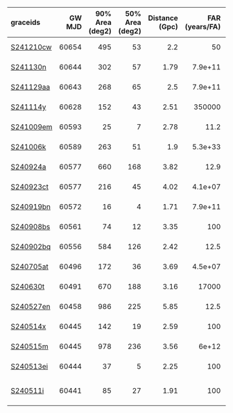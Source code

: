 | graceids                                                          |   GW MJD |   90% Area (deg2) |   50% Area (deg2) |   Distance (Gpc) |   FAR (years/FA) |   Mass (M_sol) | trigger               | gcnids                                                                      | time   | probability   | start                   | comments        |
|:------------------------------------------------------------------|---------:|------------------:|------------------:|-----------------:|-----------------:|---------------:|:----------------------|:----------------------------------------------------------------------------|:-------|:--------------|:------------------------|:----------------|
| [S241210cw](https://gracedb.ligo.org/superevents/S241210cw/view/) |    60654 |               495 |                53 |             2.2  |         50       |             81 | not triggered         | [2024-12-10T06:06:06](https://fritz.science/gcn_events/2024-12-10T06:06:06) | 180.0  | 0.03          | 2024-12-11T10:29:07.011 | Sun too close   |
| [S241130n](https://gracedb.ligo.org/superevents/S241130n/view/)   |    60644 |               302 |                57 |             1.79 |          7.9e+11 |             64 | not triggered         | [2024-11-30T03:49:08](https://fritz.science/gcn_events/2024-11-30T03:49:08) | 0.0    | 0.0           |                         | Sun too close   |
| [S241129aa](https://gracedb.ligo.org/superevents/S241129aa/view/) |    60643 |               268 |                65 |             2.5  |          7.9e+11 |             86 | not triggered         | [2024-11-29T02:18:32](https://fritz.science/gcn_events/2024-11-29T02:18:32) | 360.0  | 0.1           | 2024-11-30T09:31:21.903 | Southern target |
| [S241114y](https://gracedb.ligo.org/superevents/S241114y/view/)   |    60628 |               152 |                43 |             2.51 |     350000       |             92 | triggered             | [2024-11-14T02:47:11](https://fritz.science/gcn_events/2024-11-14T02:47:11) | 1140.0 | 0.86          | 2024-11-15T01:42:44.719 |                 |
| [S241009em](https://gracedb.ligo.org/superevents/S241009em/view/) |    60593 |                25 |                 7 |             2.78 |         11.2     |             93 | triggered             | [2024-10-09T22:04:55](https://fritz.science/gcn_events/2024-10-09T22:04:55) | 120.0  | 0.76          | 2024-10-12T09:00:53.912 |                 |
| [S241006k](https://gracedb.ligo.org/superevents/S241006k/view/)   |    60589 |               263 |                51 |             1.9  |          5.3e+33 |             80 | triggered             | [2024-10-06T01:53:33](https://fritz.science/gcn_events/2024-10-06T01:53:33) | 1260.0 | 0.91          | 2024-10-06T02:20:20.960 |                 |
| [S240924a](https://gracedb.ligo.org/superevents/S240924a/view/)   |    60577 |               660 |               168 |             3.82 |         12.9     |            121 | not triggered         | [2024-09-24T00:03:16](https://fritz.science/gcn_events/2024-09-24T00:03:16) | 300.0  | 0.08          | 2024-09-25T06:44:10.347 | Southern target |
| [S240923ct](https://gracedb.ligo.org/superevents/S240923ct/view/) |    60577 |               216 |                45 |             4.02 |          4.1e+07 |            140 | triggered             | [2024-09-23T20:40:06](https://fritz.science/gcn_events/2024-09-23T20:40:06) | 720.0  | 0.73          | 2024-09-24T02:36:34.228 |                 |
| [S240919bn](https://gracedb.ligo.org/superevents/S240919bn/view/) |    60572 |                16 |                 4 |             1.71 |          7.9e+11 |             61 | triggered             | [nan](https://fritz.science/gcn_events/nan)                                 | 180.0  | 0.9           | 2024-09-19T06:21:30.794 |                 |
| [S240908bs](https://gracedb.ligo.org/superevents/S240908bs/view/) |    60561 |                74 |                12 |             3.35 |        100       |            118 | predates trigger      | [nan](https://fritz.science/gcn_events/nan)                                 |        |               |                         |                 |
| [S240902bq](https://gracedb.ligo.org/superevents/S240902bq/view/) |    60556 |               584 |               126 |             2.42 |         12.5     |             84 | predates trigger      | [nan](https://fritz.science/gcn_events/nan)                                 |        |               |                         |                 |
| [S240705at](https://gracedb.ligo.org/superevents/S240705at/view/) |    60496 |               172 |                36 |             3.69 |          4.5e+07 |            128 | predates trigger      | [nan](https://fritz.science/gcn_events/nan)                                 |        |               |                         |                 |
| [S240630t](https://gracedb.ligo.org/superevents/S240630t/view/)   |    60491 |               670 |               188 |             3.16 |      17000       |            116 | predates trigger      | [nan](https://fritz.science/gcn_events/nan)                                 |        |               |                         |                 |
| [S240527en](https://gracedb.ligo.org/superevents/S240527en/view/) |    60458 |               986 |               225 |             5.85 |         12.5     |            172 | predates trigger      | [nan](https://fritz.science/gcn_events/nan)                                 |        |               |                         |                 |
| [S240514x](https://gracedb.ligo.org/superevents/S240514x/view/)   |    60445 |               142 |                19 |             2.59 |        100       |             93 | predates trigger      | [nan](https://fritz.science/gcn_events/nan)                                 |        |               |                         |                 |
| [S240515m](https://gracedb.ligo.org/superevents/S240515m/view/)   |    60445 |               978 |               236 |             3.56 |          6e+12   |            120 | predates trigger      | [nan](https://fritz.science/gcn_events/nan)                                 |        |               |                         |                 |
| [S240513ei](https://gracedb.ligo.org/superevents/S240513ei/view/) |    60444 |                37 |                 5 |             2.25 |        100       |             82 | predates trigger      | [nan](https://fritz.science/gcn_events/nan)                                 |        |               |                         |                 |
| [S240511i](https://gracedb.ligo.org/superevents/S240511i/view/)   |    60441 |                85 |                27 |             1.91 |        100       |             71 | non-automated trigger | [nan](https://fritz.science/gcn_events/nan)                                 |        |               |                         |                 |